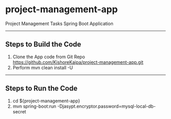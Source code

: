 # project-management-app
Project Management Tasks Spring Boot Application

----------------------------
Steps to Build the Code
-------------------------
1) Clone the App code from Git Repo https://github.com/KishoreKaipa/project-management-app.git
2) Perform mvn clean install -U 

------------------------
Steps to Run the Code 
---------------------
1) cd ${project-management-app}
2) mvn spring-boot:run -Djasypt.encryptor.password=mysql-local-db-secret